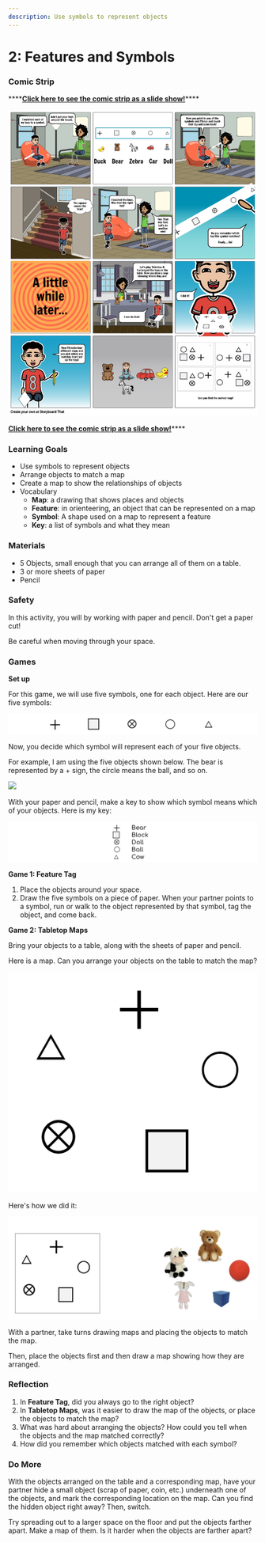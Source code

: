 ```yaml
---
description: Use symbols to represent objects
---
```


# 2: Features and Symbols

### **Comic Strip**

\*\*\*\*[**Click here to see the comic strip as a slide show!**](https://docs.google.com/presentation/d/e/2PACX-1vTdj0BrOX8jyGrx1-3wFIkVTuPdjMQ1jFja-T_9cwmFFsraFYQyOGbE_lP3krdGhA/pub?start=false&loop=false&delayms=10000)\*\*\*\*

![How to play &quot;Feature Tag&quot; and &quot;Tabletop-O&quot;](../.gitbook/assets/lesson-2-features-and-symbols-highres-1.png)

[**Click here to see the comic strip as a slide show!**](https://docs.google.com/presentation/d/e/2PACX-1vTdj0BrOX8jyGrx1-3wFIkVTuPdjMQ1jFja-T_9cwmFFsraFYQyOGbE_lP3krdGhA/pub?start=false&loop=false&delayms=10000)\*\*\*\*

### **Learning Goals**

* Use symbols to represent objects
* Arrange objects to match a map
* Create a map to show the relationships of objects
* Vocabulary
  * **Map**: a drawing that shows places and objects
  * **Feature**: in orienteering, an object that can be represented on a map
  * **Symbol**: A shape used on a map to represent a feature
  * **Key**: a list of symbols and what they mean

### **Materials**

* 5 Objects, small enough that you can arrange all of them on a table.
* 3 or more sheets of paper
* Pencil

### **Safety**

In this activity, you will by working with paper and pencil. Don't get a paper cut!

Be careful when moving through your space.

### **Games**

**Set up**

For this game, we will use five symbols, one for each object. Here are our five symbols: 

![Five symbols](../.gitbook/assets/image%20%286%29.png)

Now, you decide which symbol will represent each of your five objects.

For example, I am using the five objects shown below. The bear is represented by a + sign, the circle means the ball, and so on.

![](https://gblobscdn.gitbook.com/assets%2F-M-q3x9QtfyfdkyRVBmt%2F-M4Lp05mjemjfWGVIIpf%2F-M4LwsIc7GRjfxSviecl%2Fimage.png?alt=media&token=d4aa5bc7-048d-4da0-a848-c83496a2fed2)

With your paper and pencil, make a key to show which symbol means which of your objects. Here is my key:

![My key](../.gitbook/assets/image%20%288%29.png)

**Game 1: Feature Tag**

1. Place the objects around your space.
2. Draw the five symbols on a piece of paper. When your partner points to a symbol, run or walk to the object represented by that symbol, tag the object, and come back.

**Game 2: Tabletop Maps**

Bring your objects to a table, along with the sheets of paper and pencil.

Here is a map. Can you arrange your objects on the table to match the map?

![](../.gitbook/assets/image%20%2819%29.png)

Here's how we did it:

![](../.gitbook/assets/image%20%281%29.png)

With a partner, take turns drawing maps and placing the objects to match the map.

Then, place the objects first and then draw a map showing how they are arranged.

### **Reflection**

1. In **Feature Tag**, did you always go to the right object? 
2. In **Tabletop Maps**, was it easier to draw the map of the objects, or place the objects to match the map? 
3. What was hard about arranging the objects? How could you tell when the objects and the map matched correctly?
4. How did you remember which objects matched with each symbol?

### **Do More**

With the objects arranged on the table and a corresponding map, have your partner hide a small object \(scrap of paper, coin, etc.\) underneath one of the objects, and mark the corresponding location on the map. Can you find the hidden object right away? Then, switch. 

Try spreading out to a larger space on the floor and put the objects farther apart. Make a map of them. Is it harder when the objects are farther apart? 

